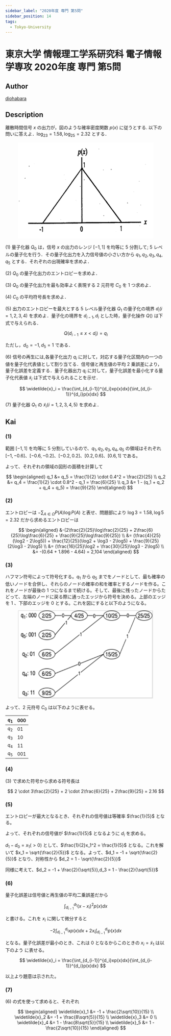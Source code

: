 ```yaml
---
sidebar_label: "2020年度 専門 第5問"
sidebar_position: 14
tags:
  - Tokyo-University
---
```

# 東京大学 情報理工学系研究科 電子情報学専攻 2020年度 専門 第5問


## **Author**
[diohabara](https://github.com/diohabara/open_inshi)

## **Description**
離散時間信号 $x$ の出力が，図のような確率密度関数 $p(x)$ に従うとする.
以下の問いに答えよ．$\log_23 = 1.58, \log_25 = 2.32$ とする．

<figure style="text-align:center;">
  <img src="https://raw.githubusercontent.com/Myyura/the_kai_project_assets/main/kakomonn/tokyo_university/IST/denshi_2020_5_p1.png" width="578" height="301" alt=""/>
</figure>

(1) 量子化器 $Q_0$ は，信号 $x$ の出力のレンジ $[-1,1]$ を均等に $5$ 分割して; $5$ レベルの量子化を行う．その量子化出力を入力信号値の小さい方から $q_1,q_2,q_3,q_4,q_5$ とする．それぞれの出現確率を求めよ．

(2) $Q_0$ の量子化出力のエントロピーを求めよ．

(3) $Q_0$ の量子化出力を最も効率よく表現する $2$ 元符号 $C_0$ を $1$ つ求めよ．

(4) $C_0$ の平均符号長を求めよ．

(5) 出力のエントロピーを最大とする $5$ レベル量子化器 $Q_1$ の量子化の境界 $d_i(i = 1,2,3,4)$ を求めよ．量子化の境界を $d_{i-1},d_i$ とした時，量子化操作 $Q()$ は下式で与えられる．

$$
Q(d_{i-1} \le x < d_i) = q_i
$$

ただし，$d_0 = -1 ,d_5 = 1$ である．

(6) 信号の再生には,各量子化出力 $q_i$ に対して，対応する量子化区間内の一つの値を量子化代表値として割り当てる．信号値と再生値の平均 $2$ 乗誤差により，量子化誤差を定義する．量子化器出力 $q_i$ に対して，量子化誤差を最小化する量子化代表値 $\widetilde{x}_i$ は下式で与えられることを示せ．

$$
\widetilde{x}_i = \frac{\int_{d_{i-1}}^{d_i}xp(x)dx}{\int_{d_{i-1}}^{d_i}p(x)dx}
$$

(7) 量子化器 $Q_1$ の $\widetilde{x}_i(i=1,2,3,4,5)$ を求めよ．

## **Kai**
### (1)
範囲 $[−1, 1]$ を均等に $5$ 分割しているので、$q_1, q_2, q_3, q_4, q_5$ の領域はそれぞれ $[−1, −0.6]、[−0.6, −0.2]、[−0.2, 0.2]、[0.2, 0.6]、[0.6, 1]$ である。

よって、それぞれの領域の図形の面積を計算して

$$
\begin{aligned}
q_1 &= q_5 = \frac{1}{2} \cdot 0.4^2 = \frac{2}{25} \\
q_2 &= q_4 = \frac{1}{2} \cdot 0.8^2 - q_1 = \frac{6}{25} \\
q_3 &= 1 - (q_1 + q_2 + q_4 + q_5) = \frac{9}{25} 
\end{aligned}
$$

### (2)
エントロピーは $-\sum_{A \in \Omega}P(A)\log P(A)$ と表せ、問題部により $\log3 = 1.58, \log5 = 2.32$ だから求めるエントロピーは

$$
\begin{aligned}
&-(2\frac{2}{25}\log\frac{2}{25} + 2\frac{6}{25}\log\frac{6}{25} + \frac{9}{25}\log\frac{9}{25}) \\
&= (\frac{4}{25}(\log2 - 2\log5)) + \frac{12}{25}(\log2 + \log3 - 2\log5) + \frac{9}{25}(2\log3 - 2\log5) \\
&= (\frac{16}{25}\log2 + \frac{30}{25}\log3 - 2\log5) \\
&= -(0.64 + 1.896 - 4.64) = 2,104
\end{aligned}
$$

### (3)
ハフマン符号によって符号化する。$q_1$ から $q_5$ までをノードとして、最も確率の低いノードを合併し、それらのノードの確率の和を確率とするノードを作る。これをノードが最後の $1$ つになるまで続ける。そして、最後に残ったノードからたどって、左端のノードに戻る際に通ったエッジから符号を決める。上部のエッジを $1$ 、下部のエッジを $0$ とする。これを図にすると以下のようになる。

<figure style="text-align:center;">
  <img src="https://raw.githubusercontent.com/Myyura/the_kai_project_assets/main/kakomonn/tokyo_university/IST/denshi_2020_5_p2.png" width="505" height="276" alt=""/>
</figure>

よって、$2$ 元符号 $C_0$ は以下のように表せる。

|$q_1$|000|
|-|-|
|$q_2$|01|
|$q_3$|10|
|$q_4$|11|
|$q_5$|001|

### (4)
(3) で求めた符号から求める符号長は

$$
2 \cdot 3\frac{2}{25} + 2 \cdot 2\frac{6}{25} + 2\frac{9}{25} = 2.16
$$

### (5)
エントロピーが最大となるとき、それぞれの信号値は等確率 $\frac{1}{5}$ となる。

よって、それぞれの信号値が $\frac{1}{5}$ となるように $d_i$ を求める。

$d_1 - d_0 = x_1(>0)$ として、$\frac{1}{2}x_1^2 = \frac{1}{5}$ となる。これを解いて $x_1 = \sqrt{\frac{2}{5}}$ となる。よって、$d_1 = -1 + \sqrt{\frac{2}{5}}$ となり、対称性から $d_2 = 1 - \sqrt{\frac{2}{5}}$

同様に考えて、$d_2 = -1 + \frac{2}{\sqrt{5}},d_3 = 1 - \frac{2}{\sqrt{5}}$

### (6)
量子化誤差は信号値と再生値の平均二乗誤差だから

$$
\int_{d_{i-1}}^{d_1}(x - x_i)^2p(x)dx
$$

と書ける。これを $x_i$ に関して微分すると

$$
-2\int_{d_{i-1}}^{d_i}xp(x)dx + 2x_i\int_{d_{i-1}}^{d_i}p(x)dx
$$

となる。量子化誤差が最小のとき、これは $0$ となるからこのときの $x_i = \widetilde{x}_1$ は以下のよう
に表せる。

$$
\widetilde{x}_i = \frac{\int_{d_{i-1}}^{d_i}xp(x)dx}{\int_{d_{i-1}}^{d_i}p(x)dx}
$$

以上より題意は示された。

### (7)
(6) の式を使って求めると、それぞれ

$$
\begin{aligned}
\widetilde{x}_1 &= -1 + \frac{2\sqrt{10}}{15} \\
\widetilde{x}_2 &= -1 + \frac{8\sqrt{5}}{15} \\
\widetilde{x}_3 &= 0 \\
\widetilde{x}_4 &= 1 - \frac{8\sqrt{5}}{15} \\
\widetilde{x}_5 &= 1 - \frac{2\sqrt{10}}{15}
\end{aligned}
$$